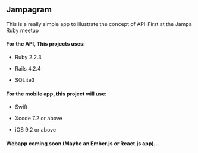 ## Jampagram

This is a really simple app to illustrate the concept of API-First at the Jampa Ruby meetup

#### For the API, This projects uses:

* Ruby 2.2.3

* Rails 4.2.4

* SQLite3

#### For the mobile app, this project will use:

* Swift

* Xcode 7.2 or above

* iOS 9.2 or above

#### Webapp coming soon (Maybe an Ember.js or React.js app)...
